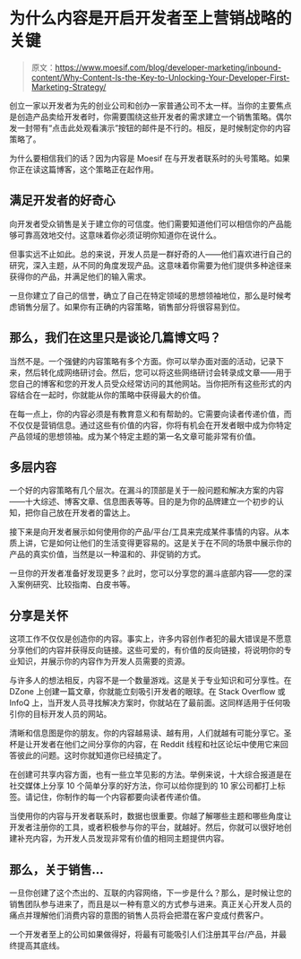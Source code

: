 # 为什么内容是开启开发者至上营销战略的关键

> 原文：<https://www.moesif.com/blog/developer-marketing/inbound-content/Why-Content-Is-the-Key-to-Unlocking-Your-Developer-First-Marketing-Strategy/>

创立一家以开发者为先的创业公司和创办一家普通公司不太一样。当你的主要焦点是创造产品卖给开发者时，你需要围绕这些开发者的需求建立一个销售策略。偶尔发一封带有“点击此处观看演示”按钮的邮件是不行的。相反，是时候制定你的内容策略了。

为什么要相信我们的话？因为内容是 Moesif 在与开发者联系时的头号策略。如果你正在读这篇博客，这个策略正在起作用。

## 满足开发者的好奇心

向开发者受众销售是关于建立你的可信度。他们需要知道他们可以相信你的产品能够可靠高效地交付。这意味着你必须证明你知道你在说什么。

但事实远不止如此。总的来说，开发人员是一群好奇的人——他们喜欢进行自己的研究，深入主题，从不同的角度发现产品。这意味着你需要为他们提供多种途径来获得你的产品，并满足他们的输入需求。

一旦你建立了自己的信誉，确立了自己在特定领域的思想领袖地位，那么是时候考虑销售分层了。如果你有正确的内容策略，销售部分将很容易到位。

## 那么，我们在这里只是谈论几篇博文吗？

当然不是。一个强健的内容策略有多个方面。你可以举办面对面的活动，记录下来，然后转化成网络研讨会。然后，您可以将这些网络研讨会转录成文章——用于您自己的博客和您的开发人员受众经常访问的其他网站。当你把所有这些形式的内容结合在一起时，你就能从你的策略中获得最大的价值。

在每一点上，你的内容必须是有教育意义和有帮助的。它需要向读者传递价值，而不仅仅是营销信息。通过这些有价值的内容，你将有机会在开发者眼中成为你特定产品领域的思想领袖。成为某个特定主题的第一名文章可能非常有价值。

## 多层内容

一个好的内容策略有几个层次。在漏斗的顶部是关于一般问题和解决方案的内容——十大综述、博客文章、信息图表等等。目的是为你的品牌建立一个初步的认知，把你自己放在开发者的雷达上。

接下来是向开发者展示如何使用你的产品/平台/工具来完成某件事情的内容。从本质上讲，它是如何让他们的生活变得更容易的。这是关于在不同的场景中展示你的产品的真实价值，当然是以一种温和的、非促销的方式。

一旦你的开发者准备好发现更多？此时，您可以分享您的漏斗底部内容——您的深入案例研究、比较指南、白皮书等。

## 分享是关怀

这项工作不仅仅是创造你的内容。事实上，许多内容创作者犯的最大错误是不愿意分享他们的内容并获得反向链接。这些可爱的，有价值的反向链接，将说明你的专业知识，并展示你的内容作为开发人员需要的资源。

与许多人的想法相反，内容不是一个数量游戏。这是关于专业知识和可分享性。在 DZone 上创建一篇文章，你就能立刻吸引开发者的眼球。在 Stack Overflow 或 InfoQ 上，当开发人员寻找解决方案时，你就站在了最前面。这同样适用于任何吸引你的目标开发人员的网站。

清晰和信息图是你的朋友。你的内容越易读、越有用，人们就越有可能分享它。圣杯是让开发者在他们之间分享你的内容，在 Reddit 线程和社区论坛中使用它来回答彼此的问题。这时你就知道你已经搞定了。

在创建可共享内容方面，也有一些立竿见影的方法。举例来说，十大综合报道是在社交媒体上分享 10 个简单分享的好方法，你可以给你提到的 10 家公司都打上标签。请记住，你制作的每一个内容都要向读者传递价值。

当使用你的内容与开发者联系时，数据也很重要。你越了解哪些主题和哪些角度让开发者注册你的工具，或者积极参与你的平台，就越好。然后，你就可以很好地创建补充内容，为开发人员发现非常有价值的相同主题提供内容。

## 那么，关于销售…

一旦你创建了这个杰出的、互联的内容网络，下一步是什么？那么，是时候让您的销售团队参与进来了，而且是以一种有意义的方式参与进来。真正关心开发人员的痛点并理解他们消费内容的意图的销售人员将会把潜在客户变成付费客户。

一个开发者至上的公司如果做得好，将最有可能吸引人们注册其平台/产品，并最终提高其底线。